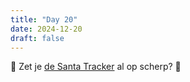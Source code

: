 ```yaml
---
title: "Day 20"
date: 2024-12-20
draft: false
---
```


🎅 Zet je [de Santa Tracker](https://www.noradsanta.org/en/) al op scherp? 🎯
